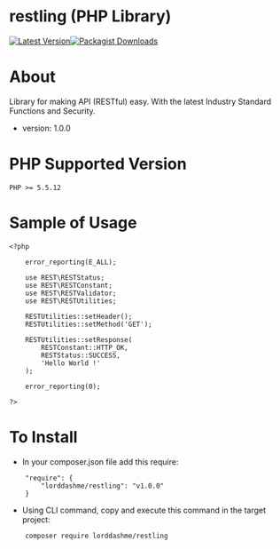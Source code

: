 
  restling (PHP Library)
=========================================

[![Latest Version](https://img.shields.io/packagist/v/lorddashme/webservice-v1.svg)](https://packagist.org/packages/lorddashme/restling)[![Packagist Downloads](https://img.shields.io/packagist/dt/lorddashme/webservice-v1.svg)](https://packagist.org/packages/lorddashme/restling/stats)

# About

Library for making API (RESTful) easy. With the latest Industry Standard Functions and Security.

* version: 1.0.0

# PHP Supported Version

```
PHP >= 5.5.12
```

# Sample of Usage

```
<?php

	error_reporting(E_ALL);

	use REST\RESTStatus;
	use REST\RESTConstant;
	use REST\RESTValidator;
	use REST\RESTUtilities;

	RESTUtilities::setHeader();
	RESTUtilities::setMethod('GET');

	RESTUtilities::setResponse(
		RESTConstant::HTTP_OK, 
		RESTStatus::SUCCESS, 
		'Hello World !'
	);

	error_reporting(0);

?>
```

# To Install

* In your composer.json file add this require:

```
	"require": {
        "lorddashme/restling": "v1.0.0"
	}
```

* Using CLI command, copy and execute this command in the target project:
```
	composer require lorddashme/restling
```

